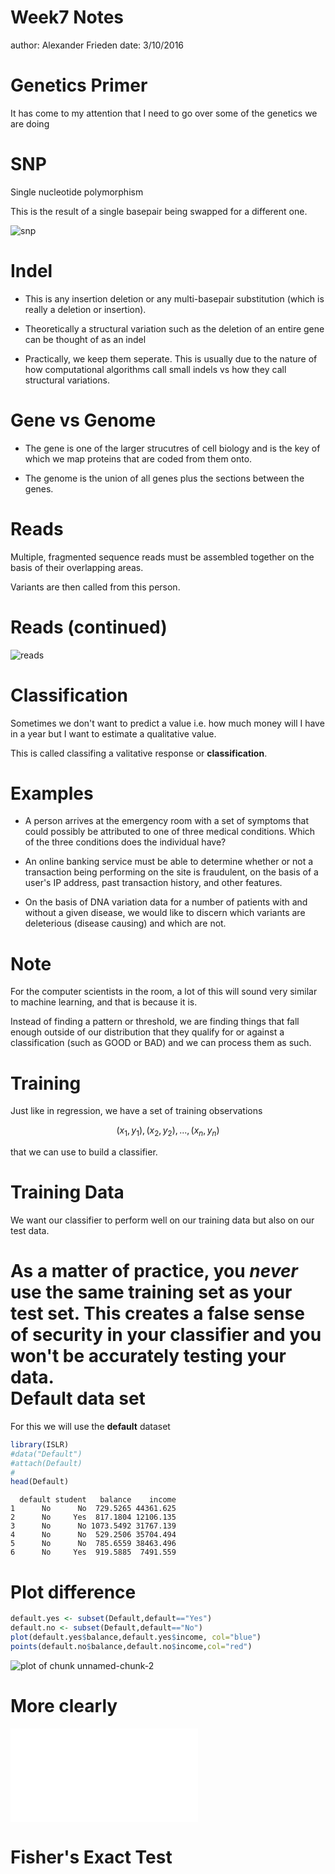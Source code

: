 Week7 Notes
========================================================
author: Alexander Frieden 
date: 3/10/2016

Genetics Primer
========================================================

It has come to my attention that I need to go over some of the genetics we are doing


SNP
==========================================

Single nucleotide polymorphism

This is the result of a single basepair being swapped for a different one.  

![snp](pictures/snp.jpeg)

Indel
=========================================

* This is any insertion deletion or any multi-basepair substitution (which is really a deletion or insertion). 

* Theoretically a structural variation such as the deletion of an entire gene can be thought of as an indel

* Practically, we keep them seperate.  This is usually due to the nature of how computational algorithms call small indels vs how they call structural variations.  

Gene vs Genome
=========================================

* The gene is one of the larger strucutres of cell biology and is the key of which we map proteins that are coded from them onto.  

* The genome is the union of all genes plus the sections between the genes.  

Reads
========================================
Multiple, fragmented sequence reads must be assembled together on the basis of their overlapping areas.

Variants are then called from this person.  


Reads (continued)
========================================
![reads](pictures/reads.png)



Classification
========================================

Sometimes we don't want to predict a value i.e. how much money will I have in a year but I want to estimate a qualitative value.  

This is called classifing a valitative response or **classification**.  

Examples
========================================

* A person arrives at the emergency room with a set of symptoms that could possibly be attributed to one of three medical conditions.  Which of the three conditions does the individual have?

* An online banking service must be able to determine whether or not a transaction being performing on the site is fraudulent, on the basis of a user's IP address, past transaction history, and other features.

* On the basis of DNA variation data for a number of patients with and without a given disease, we would like to discern which variants are deleterious (disease causing) and which are not.

Note
========================================

For the computer scientists in the room, a lot of this will sound very similar to machine learning, and that is because it is.  

Instead of finding a pattern or threshold, we are finding things that fall enough outside of our distribution that they qualify for or against a classification (such as GOOD or BAD) and we can process them as such.  


Training
========================================

Just like in regression, we have a set of training observations

$$
(x_1,y_1),(x_2,y_2),...,(x_n,y_n)
$$

that we can use to build a classifier.

Training Data
========================================

We want our classifier to perform well on our training data but also on our test data.  

As a matter of practice, you *never* use the same training set as your test set.  This creates a false sense of security in your classifier and you won't be accurately testing your data.  
Default data set
==========================================

For this we will use the **default** dataset


```r
library(ISLR)
#data("Default")
#attach(Default)
#
head(Default)
```

```
  default student   balance    income
1      No      No  729.5265 44361.625
2      No     Yes  817.1804 12106.135
3      No      No 1073.5492 31767.139
4      No      No  529.2506 35704.494
5      No      No  785.6559 38463.496
6      No     Yes  919.5885  7491.559
```


Plot difference
===========================


```r
default.yes <- subset(Default,default=="Yes")
default.no <- subset(Default,default=="No")
plot(default.yes$balance,default.yes$income, col="blue")
points(default.no$balance,default.no$income,col="red")
```

![plot of chunk unnamed-chunk-2](Week7_Notes-figure/unnamed-chunk-2-1.png)

More clearly
===============================

![](pictures/gareth_4.1a.pdf)




Fisher's Exact Test
========================================


